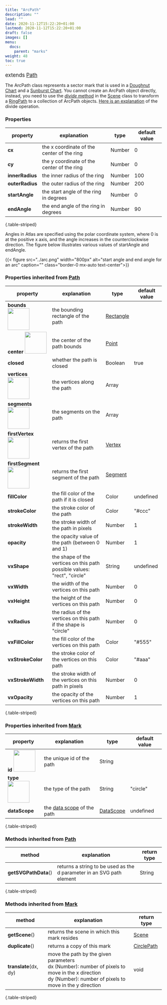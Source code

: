 ```yaml
---
title: "ArcPath"
description: ""
lead: ""
date: 2020-11-12T15:22:20+01:00
lastmod: 2020-11-12T15:22:20+01:00
draft: false
images: []
menu: 
  docs:
    parent: "marks"
weight: 48
toc: true
---
```


<span style="font-size:1.2em">extends [Path](../path/)</span><br>

The ArcPath class represents a sector mark that is used in a [Doughnut Chart](../../../gallery.html#DoughnutChart) and a [Sunburst Chart](../../../gallery.html#Sunburst). You cannot create an ArcPath object directly, instead, you need to use the [_divide_ method](../../group/scene/#methods-join-graphics-with-data) in the [Scene](../../group/scene) class to transform a [RingPath](../ringpath/) to a collection of ArcPath objects. [Here is an explanation](../../../tutorials/join/#divide) of the divide operation. 


### Properties
| property |  explanation   | type | default value |
| --- | --- | --- | --- |
|**cx** | the x coordinate of the center of the ring | Number | 0 | 
|**cy** | the y coordinate of the center of the ring | Number | 0 | 
|**innerRadius** | the inner radius of the ring | Number | 100 | 
|**outerRadius** | the outer radius of the ring | Number | 200 | 
|**startAngle** | the start angle of the ring in degrees | Number | 0 | 
|**endAngle** | the end angle of the ring in degrees | Number | 90 | 
{.table-striped}

Angles in Atlas are specified using the polar coordinate system, where 0 is at the positive x axis, and the angle increases in the counterclockwise direction. The figure below illustrates various values of startAngle and endAngle.

{{< figure src="../arc.png" width="800px" alt="start angle and end angle for an arc" caption="" class="border-0 mx-auto text-center">}}



### Properties inherited from [Path](../path/)
| property |  explanation  | type | default value |
| --- | --- | --- | --- |
|**bounds** <img width="70px" src="../../readonly.png">| the bounding rectangle of the path | [Rectangle](../../basic/rectangle/) | |
|**center** <img width="70px" src="../../readonly.png">| the center of the path bounds | [Point](../../basic/point/) | |
|**closed**| whether the path is closed  | Boolean | true |
|**vertices** <img width="70px" src="../../readonly.png">| the vertices along the path | Array |  | 
|**segments** <img width="70px" src="../../readonly.png"> | the segments on the path | Array | | 
|**firstVertex** <img width="70px" src="../../readonly.png">| returns the first vertex of the path | [Vertex](../../basic/vertex/) |
|**firstSegment** <img width="70px" src="../../readonly.png"> | returns the first segment of the path | [Segment](../../basic/segment/) |
|**fillColor**| the fill color of the path if it is closed | Color | undefined | 
|**strokeColor** | the stroke color of the path | Color | "#ccc" | 
|**strokeWidth** | the stroke width of the path in pixels | Number | 1| 
|**opacity** | the opacity value of the path (between 0 and 1) | Number | 1 |
|**vxShape**| the shape of the vertices on this path<br>possible values: "rect", "circle" | String | undefined | 
|**vxWidth**| the width of the vertices on this path | Number | 0 | 
|**vxHeight**| the height of the vertices on this path | Number | 0 |
|**vxRadius**| the radius of the vertices on this path if the shape is "circle" | Number | 0 |  
|**vxFillColor**| the fill color of the vertices on this path | Color | "#555" | 
|**vxStrokeColor** | the stroke color of the vertices on this path | Color | "#aaa" | 
|**vxStrokeWidth** | the stroke width of the vertices on this path in pixels | Number | 0 | 
|**vxOpacity** | the opacity of the vertices on this path | Number | 1 | 
{.table-striped}

### Properties inherited from [Mark](../mark/)
| property |  explanation   | type | default value |
| --- | --- | --- | --- |
|**id** <img width="70px" src="../../readonly.png">| the unique id of the path | String |  | 
|**type** <img width="70px" src="../../readonly.png"> | the type of the path | String | "circle" | 
|**dataScope**| the [data scope](../../data/datascope/) of the path | [DataScope](../../data/datascope/) | undefined |
{.table-striped}

### Methods inherited from [Path](../path/)
| method |  explanation   | return type |
| ---- | --- | --- |
| **getSVGPathData**() | returns a string to be used as the d parameter in an SVG path element | String |
{.table-striped}

### Methods inherited from [Mark](../mark/)
| method |  explanation   | return type |
| --- | --- | --- |
| **getScene**() | returns the scene in which this mark resides | [Scene](../../group/scene) |
| **duplicate**() | returns a copy of this mark | [CirclePath](../circlepath/) | 
| **translate**(dx, dy) | move the path by the given parameters<br>dx (Number): number of pixels to move in the x direction<br> dy (Number): number of pixels to move in the y direction | void |
{.table-striped}